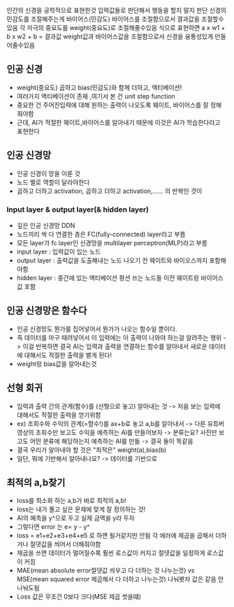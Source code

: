 인간의 신경을 공학적으로 표현한것
입력값들로 판단해서 행동을 할지 말지 판단
신경의 민감도를 조절해주는게 바이어스(민감도)
바이어스를 조절함으로서 결과값을 조절할수있음
각 자극의 중요도를 weight(중요도)로 조절해줄수있음 
식으로 표현하면 a x w1 + b x w2 + b = 결과값
weight값과 바이어스값을 조절함으로서 신경을 융통성있게 만들어줄수있음

## **인공 신경**
- weight(중요도) 곱하고 bias(민감도)와 함께 더하고, 엑티베이션!
- 여러가지 액티베이션이 존재 ,여기서 본 건 unit step function
- 중요한 건 주어진입력에 대해 원하는 출력이 나오도록 웨이트, 바이어스를 잘 정해줘야함
- 근데, AI가 적절한 웨이트,바이어스를 알아내기 때문에 이것은 AI가 학습한다라고 표현한다

## 인공 신경망
- 인공 신경이 망을 이룬 것
- 노드 별로 역할이 달라야한다
- 곱하고 더하고 activation, 곱하고 더하고 activation,...... 의 반복인 것이
### Input layer & output layer(& hidden layer)
- 깊은 인공 신경망 DDN
- 노드끼리 싹 다 연결한 층은 FC(fully-connected) layer라고 부름
- 모든 layer가 fc layer인 신경망을 multilayer perceptron(MLP)라고 부름
- input layer : 입력값이 있는 노드
- output layer : 출력값을 도출해내는 노드 나오기 전 웨이트와 바이오스까지 포함해야함
- hidden layer : 중간에 있는 액티베이션 펑션 쓰는 노드들 이전 웨이트랑 바이어스 값 포함

## 인공 신경망은 함수다
- 인공 신경망도 뭔가를 집어넣어서 뭔가가 나오는 함수일 뿐이다.
- 즉 데이터를 마구 때려넣어서 이 입력에는 이 출력이 나와야 하는걸 알려주는 행위 -> 이걸 반복하면 결국 AI는 입력과 출력을 연결하는 함수를 알아내서 새로운 데이터에 대해서도 적절한 출력을 뱉게 된다!
- weight랑 bias값을 알아내는것 

## 선형 회귀
- 입력과 출력 간의 관계(함수)를 (선형으로 놓고) 알아내는 것 -> 처음 보는 입력에 대해서도 적절한 출력을 얻기위함
- ex) 조회수와 수익의 관계(=함수!)를 ax+b로 놓고 a,b를 알아내서 
-> 다른 유튜버 영상의 조회수만 보고도 수익을 예측하는 AI를 만들어보자
-> 분류는요? 사진만 보고도 어떤 분류에 해당하는지 예측하는 AI를 만듦
-> 결국 둘이 똑같음
- 결국 우리가 알아내야 할 것은 "최적은" weight(a),bias(b)
- 일단, 뭐에 기반해서 알아내나요? -> 데이터를 기반으로

## 최적의 a,b찾기
- loss를 최소화 하는 a,b가 바로 최적의 a,b!
- loss는 내가 풀고 싶은 문제에 맞게 잘 정의하는 것!
- AI의 예측을 y^으로 두고 실제 금액을 y라 두자
- 그렇다면 error 는 e= y - y^
- loss = e1+e2+e3+e4+e5 로 하면 될거같지만 안됨 각 에러에 제곱을 곱해서 더하거나 절댓값을 씌어서 더해줘야함
- 제곱을 쓰면 데이터가 멀어질수록 훨씬 로스값이 커지고 절댓값을 일정하게 로스값이 커짐
- MAE(mean absolute error절댓값 씌우고 다 더하는 것 나누는것) vs MSE(mean squared error 제곱해서 다 더하고 나누는것) 나눠봣자 값은 같음 안나눠도됨
- Loss 값은 무조건 0보다 크다(MSE 제곱 썻을떄)